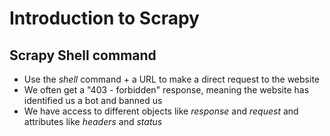 # Introduction to Scrapy
## Scrapy Shell command
- Use the _shell_ command + a URL to make a direct request to the website
- We often get a "403 - forbidden" response, meaning the website has identified us a bot and banned us
- We have access to different objects like _response_ and _request_ and attributes like _headers_ and _status_
